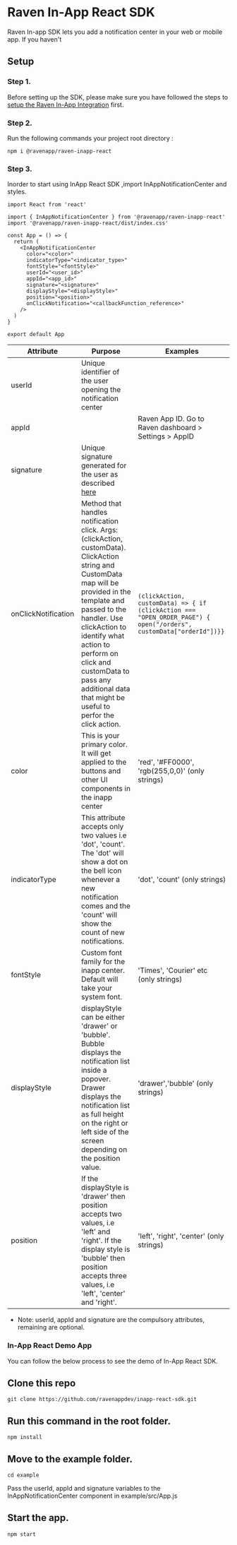 # Raven In-App React SDK
Raven In-app SDK lets you add a notification center in your web or mobile app. If you haven't 


## Setup

### Step 1.
Before setting up the SDK, please make sure you have followed the steps to [setup the Raven In-App Integration](https://docs.ravenapp.dev/in-app/integrations/raven) first.

### Step 2.&#x20;

Run the following commands your project root directory :

```
npm i @ravenapp/raven-inapp-react
```

### Step 3.

Inorder to start using InApp React SDK ,import InAppNotificationCenter and styles.

```
import React from 'react'

import { InAppNotificationCenter } from '@ravenapp/raven-inapp-react'
import '@ravenapp/raven-inapp-react/dist/index.css'

const App = () => {
  return (
    <InAppNotificationCenter
      color="<color>"
      indicatorType="<indicator_type>"
      fontStyle="<fontStyle>"
      userId="<user_id>"
      appId="<app_id>"
      signature="<signature>"
      displayStyle="<displayStyle>"
      position="<position>"
      onClickNotification="<callbackFunction_reference>"
    />
  )
}

export default App
```

|Attribute | Purpose | Examples |
|--------- | ------- | -------- |
|userId | Unique identifier of the user opening the notification center | |
|appId| | Raven App ID. Go to Raven dashboard > Settings > AppID | 
|signature| Unique signature generated for the user as described [here](https://app.gitbook.com/o/fOW2cG82hufCVVoTWX7c/s/-MG-HQd2A2Z9XgtUEjJF/~/changes/ZHEZ9iwpjrSgRPltkzMp/in-app/integrations/raven#step-2.-generate-a-unique-signature-for-every-user) | |
|onClickNotification| Method that handles notification click. Args: (clickAction, customData). ClickAction string and CustomData map will be provided in the template and passed to the handler.  Use clickAction to identify what action to perform on click and customData to pass any additional data that might be useful to perfor the click action. | ```(clickAction, customData) => { if (clickAction === "OPEN_ORDER_PAGE") { open("/orders", customData["orderId"])}}``` |
|color | This is your primary color. It will get applied to the buttons and other UI components in the inapp center | 'red', '#FF0000', 'rgb(255,0,0)' (only strings) |
|indicatorType| This attribute accepts only two values i.e 'dot', 'count'. The 'dot' will show a dot on the bell icon whenever a new notification comes and the 'count' will show the count of new notifications. | 'dot', 'count' (only strings) |
|fontStyle| Custom font family for the inapp center. Default will take your system font. | 'Times', 'Courier' etc (only strings) |
|displayStyle| displayStyle can be either 'drawer' or 'bubble'. Bubble displays the notification list inside a popover. Drawer displays the notification list as full  height on the right or left side of the screen depending on the position value.|'drawer','bubble' (only strings) |
|position| If the displayStyle is 'drawer' then position accepts two values, i.e 'left' and 'right'. If the display style is 'bubble' then position accepts three values, i.e 'left', 'center' and 'right'.|'left', 'right', 'center' (only strings) |

* Note: userId, appId and signature are the compulsory attributes, remaining are optional.

### In-App React Demo App

You can follow the below process to see the demo of In-App React SDK.

## Clone this repo

```
git clone https://github.com/ravenappdev/inapp-react-sdk.git
```

## Run this command in the root folder.

```
npm install
```

## Move to the example folder.

```
cd example
```
Pass the userId, appId and signature variables to the InAppNotificationCenter component in example/src/App.js

## Start the app.

```
npm start
```
